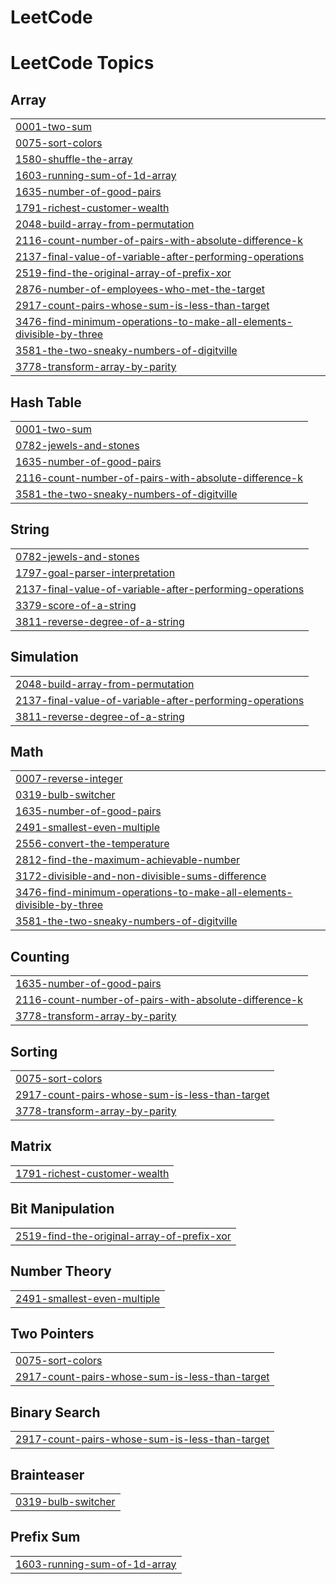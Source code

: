 # LeetCode
<!---LeetCode Topics Start-->
# LeetCode Topics
## Array
|  |
| ------- |
| [0001-two-sum](https://github.com/Guhanfozzy/LeetCode/tree/master/0001-two-sum) |
| [0075-sort-colors](https://github.com/Guhanfozzy/LeetCode/tree/master/0075-sort-colors) |
| [1580-shuffle-the-array](https://github.com/Guhanfozzy/LeetCode/tree/master/1580-shuffle-the-array) |
| [1603-running-sum-of-1d-array](https://github.com/Guhanfozzy/LeetCode/tree/master/1603-running-sum-of-1d-array) |
| [1635-number-of-good-pairs](https://github.com/Guhanfozzy/LeetCode/tree/master/1635-number-of-good-pairs) |
| [1791-richest-customer-wealth](https://github.com/Guhanfozzy/LeetCode/tree/master/1791-richest-customer-wealth) |
| [2048-build-array-from-permutation](https://github.com/Guhanfozzy/LeetCode/tree/master/2048-build-array-from-permutation) |
| [2116-count-number-of-pairs-with-absolute-difference-k](https://github.com/Guhanfozzy/LeetCode/tree/master/2116-count-number-of-pairs-with-absolute-difference-k) |
| [2137-final-value-of-variable-after-performing-operations](https://github.com/Guhanfozzy/LeetCode/tree/master/2137-final-value-of-variable-after-performing-operations) |
| [2519-find-the-original-array-of-prefix-xor](https://github.com/Guhanfozzy/LeetCode/tree/master/2519-find-the-original-array-of-prefix-xor) |
| [2876-number-of-employees-who-met-the-target](https://github.com/Guhanfozzy/LeetCode/tree/master/2876-number-of-employees-who-met-the-target) |
| [2917-count-pairs-whose-sum-is-less-than-target](https://github.com/Guhanfozzy/LeetCode/tree/master/2917-count-pairs-whose-sum-is-less-than-target) |
| [3476-find-minimum-operations-to-make-all-elements-divisible-by-three](https://github.com/Guhanfozzy/LeetCode/tree/master/3476-find-minimum-operations-to-make-all-elements-divisible-by-three) |
| [3581-the-two-sneaky-numbers-of-digitville](https://github.com/Guhanfozzy/LeetCode/tree/master/3581-the-two-sneaky-numbers-of-digitville) |
| [3778-transform-array-by-parity](https://github.com/Guhanfozzy/LeetCode/tree/master/3778-transform-array-by-parity) |
## Hash Table
|  |
| ------- |
| [0001-two-sum](https://github.com/Guhanfozzy/LeetCode/tree/master/0001-two-sum) |
| [0782-jewels-and-stones](https://github.com/Guhanfozzy/LeetCode/tree/master/0782-jewels-and-stones) |
| [1635-number-of-good-pairs](https://github.com/Guhanfozzy/LeetCode/tree/master/1635-number-of-good-pairs) |
| [2116-count-number-of-pairs-with-absolute-difference-k](https://github.com/Guhanfozzy/LeetCode/tree/master/2116-count-number-of-pairs-with-absolute-difference-k) |
| [3581-the-two-sneaky-numbers-of-digitville](https://github.com/Guhanfozzy/LeetCode/tree/master/3581-the-two-sneaky-numbers-of-digitville) |
## String
|  |
| ------- |
| [0782-jewels-and-stones](https://github.com/Guhanfozzy/LeetCode/tree/master/0782-jewels-and-stones) |
| [1797-goal-parser-interpretation](https://github.com/Guhanfozzy/LeetCode/tree/master/1797-goal-parser-interpretation) |
| [2137-final-value-of-variable-after-performing-operations](https://github.com/Guhanfozzy/LeetCode/tree/master/2137-final-value-of-variable-after-performing-operations) |
| [3379-score-of-a-string](https://github.com/Guhanfozzy/LeetCode/tree/master/3379-score-of-a-string) |
| [3811-reverse-degree-of-a-string](https://github.com/Guhanfozzy/LeetCode/tree/master/3811-reverse-degree-of-a-string) |
## Simulation
|  |
| ------- |
| [2048-build-array-from-permutation](https://github.com/Guhanfozzy/LeetCode/tree/master/2048-build-array-from-permutation) |
| [2137-final-value-of-variable-after-performing-operations](https://github.com/Guhanfozzy/LeetCode/tree/master/2137-final-value-of-variable-after-performing-operations) |
| [3811-reverse-degree-of-a-string](https://github.com/Guhanfozzy/LeetCode/tree/master/3811-reverse-degree-of-a-string) |
## Math
|  |
| ------- |
| [0007-reverse-integer](https://github.com/Guhanfozzy/LeetCode/tree/master/0007-reverse-integer) |
| [0319-bulb-switcher](https://github.com/Guhanfozzy/LeetCode/tree/master/0319-bulb-switcher) |
| [1635-number-of-good-pairs](https://github.com/Guhanfozzy/LeetCode/tree/master/1635-number-of-good-pairs) |
| [2491-smallest-even-multiple](https://github.com/Guhanfozzy/LeetCode/tree/master/2491-smallest-even-multiple) |
| [2556-convert-the-temperature](https://github.com/Guhanfozzy/LeetCode/tree/master/2556-convert-the-temperature) |
| [2812-find-the-maximum-achievable-number](https://github.com/Guhanfozzy/LeetCode/tree/master/2812-find-the-maximum-achievable-number) |
| [3172-divisible-and-non-divisible-sums-difference](https://github.com/Guhanfozzy/LeetCode/tree/master/3172-divisible-and-non-divisible-sums-difference) |
| [3476-find-minimum-operations-to-make-all-elements-divisible-by-three](https://github.com/Guhanfozzy/LeetCode/tree/master/3476-find-minimum-operations-to-make-all-elements-divisible-by-three) |
| [3581-the-two-sneaky-numbers-of-digitville](https://github.com/Guhanfozzy/LeetCode/tree/master/3581-the-two-sneaky-numbers-of-digitville) |
## Counting
|  |
| ------- |
| [1635-number-of-good-pairs](https://github.com/Guhanfozzy/LeetCode/tree/master/1635-number-of-good-pairs) |
| [2116-count-number-of-pairs-with-absolute-difference-k](https://github.com/Guhanfozzy/LeetCode/tree/master/2116-count-number-of-pairs-with-absolute-difference-k) |
| [3778-transform-array-by-parity](https://github.com/Guhanfozzy/LeetCode/tree/master/3778-transform-array-by-parity) |
## Sorting
|  |
| ------- |
| [0075-sort-colors](https://github.com/Guhanfozzy/LeetCode/tree/master/0075-sort-colors) |
| [2917-count-pairs-whose-sum-is-less-than-target](https://github.com/Guhanfozzy/LeetCode/tree/master/2917-count-pairs-whose-sum-is-less-than-target) |
| [3778-transform-array-by-parity](https://github.com/Guhanfozzy/LeetCode/tree/master/3778-transform-array-by-parity) |
## Matrix
|  |
| ------- |
| [1791-richest-customer-wealth](https://github.com/Guhanfozzy/LeetCode/tree/master/1791-richest-customer-wealth) |
## Bit Manipulation
|  |
| ------- |
| [2519-find-the-original-array-of-prefix-xor](https://github.com/Guhanfozzy/LeetCode/tree/master/2519-find-the-original-array-of-prefix-xor) |
## Number Theory
|  |
| ------- |
| [2491-smallest-even-multiple](https://github.com/Guhanfozzy/LeetCode/tree/master/2491-smallest-even-multiple) |
## Two Pointers
|  |
| ------- |
| [0075-sort-colors](https://github.com/Guhanfozzy/LeetCode/tree/master/0075-sort-colors) |
| [2917-count-pairs-whose-sum-is-less-than-target](https://github.com/Guhanfozzy/LeetCode/tree/master/2917-count-pairs-whose-sum-is-less-than-target) |
## Binary Search
|  |
| ------- |
| [2917-count-pairs-whose-sum-is-less-than-target](https://github.com/Guhanfozzy/LeetCode/tree/master/2917-count-pairs-whose-sum-is-less-than-target) |
## Brainteaser
|  |
| ------- |
| [0319-bulb-switcher](https://github.com/Guhanfozzy/LeetCode/tree/master/0319-bulb-switcher) |
## Prefix Sum
|  |
| ------- |
| [1603-running-sum-of-1d-array](https://github.com/Guhanfozzy/LeetCode/tree/master/1603-running-sum-of-1d-array) |
<!---LeetCode Topics End-->
